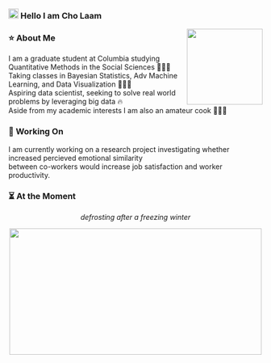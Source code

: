 ### <img src="https://tenor.com/view/waving-hand-joypixels-hi-hello-hey-there-gif-17554626.gif" width="20" height="20" /> Hello I am Cho Laam 

<img src="https://tenor.com/view/cat-computer-typing-working-funny-cats-gif-12030261.gif" width="150" height="150" img align="right" />

### ⭐ About Me 
I am a graduate student at Columbia studying Quantitative Methods in the Social Sciences 👩🏻‍🎓
</br>Taking classes in Bayesian Statistics, Adv Machine Learning, and Data Visualization 👩🏻‍💻
</br>Aspiring data scientist, seeking to solve real world problems by leveraging big data 🔥
</br>Aside from my academic interests I am also an amateur cook 👩🏻‍🍳 

### 📂 Working On
I am currently working on a research project investigating whether increased percieved emotional similarity 
</br>between co-workers would increase job satisfaction and worker productivity. 

### ⏳ At the Moment
<p align="center"><i> defrosting after a freezing winter </i></p>
<p align="center"> <img src="https://tenor.com/view/this-is-fine-fire-coffee-dog-gif-10959043.gif" width="500" height="250" /> </p>
